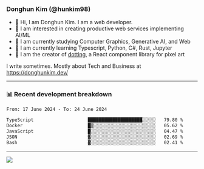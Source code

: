 ### Donghun Kim (@hunkim98)

- 👋 Hi, I am Donghun Kim. I am a web developer. 
- 🤔 I am interested in creating productive web services implementing AI/ML
- 🔭 I am currently studying Computer Graphics, Generative AI, and Web 
- 🌱 I am currently learning Typescript, Python, C#, Rust, Jupyter
- 🎨 I am the creator of [dotting](https://github.com/hunkim98/dotting), a React component library for pixel art

I write sometimes. Mostly about Tech and Business at https://donghunkim.dev/

---
### 📊 Recent development breakdown
<!--START_SECTION:waka-->

```txt
From: 17 June 2024 - To: 24 June 2024

TypeScript                    ████████████████████░░░░░   79.80 %
Docker                        █▒░░░░░░░░░░░░░░░░░░░░░░░   05.62 %
JavaScript                    █░░░░░░░░░░░░░░░░░░░░░░░░   04.47 %
JSON                          ▓░░░░░░░░░░░░░░░░░░░░░░░░   02.69 %
Bash                          ▓░░░░░░░░░░░░░░░░░░░░░░░░   02.41 %
```

<!--END_SECTION:waka-->
---

<!-- <div align='center'> -->
  <img align="center" src="https://github-readme-stats.vercel.app/api?username=hunkim98&theme=dark&show_icons=true"/>
<!-- </div> -->
<!--
**hunkim98/hunkim98** is a ✨ _special_ ✨ repository because its `README.md` (this file) appears on your GitHub profile.

Here are some ideas to get you started:

- 🔭 I’m currently working on ...
- 🌱 I’m currently learning ...
- 👯 I’m looking to collaborate on ...
- 🤔 I’m looking for help with ...
- 💬 Ask me about ...
- 📫 How to reach me: ...
- 😄 Pronouns: ...
- ⚡ Fun fact: ...
-->
